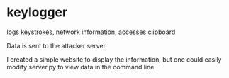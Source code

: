 # keylogger
logs keystrokes, network information, accesses clipboard

Data is sent to the attacker server

I created a simple website to display the information, but one could easily modify server.py to view data in the command line.